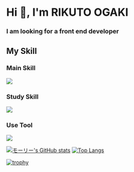 <h1 align="left">Hi 👋, I'm RIKUTO OGAKI</h1>
<h3 align="left">I am looking for a front end developer</h3>

<h2 align="left">My Skill</h2>
<h3>Main Skill</h3>
<p align="left">
  <a href="https://skillicons.dev">
    <img src="https://skillicons.dev/icons?i=html,css,scss,javascript,typescript,react,nextjs,vite" />
  </a>
</p>
<h3>Study Skill</h3>
<p align="left">
  <a href="https://skillicons.dev">
    <img src="https://skillicons.dev/icons?i=python,php,mysql,postgresql,flutter,prisma,docker" />
  </a>
</p>
<h3>Use Tool</h3>
<p align="left">
  <a href="https://skillicons.dev">
    <img src="https://skillicons.dev/icons?i=vscode,figma,ai,ps,pr,discord,notion" />
  </a>
</p>


[![モーリー's GitHub stats](https://github-readme-stats.vercel.app/api?username=RikutoOgaki&title_color="9A0000"&bg_color="9A0000"&tex_text_color="9A0000"&icon_color="9A0000"__icons=true)](https://github.com/RikutoOgaki/github-readme-stats) 
[![Top Langs](https://github-readme-stats.vercel.app/api/top-langs/?username=RikutoOgaki&theme=shadow_red&show__icons=true&layout=compact)](https://github.com/RikutoOgaki/github-readme-stats) 


[![trophy](https://github-profile-trophy.vercel.app/?username=RikutoOgaki&theme=dark_lover)](https://github.com/ryo-ma/github-profile-trophy)
